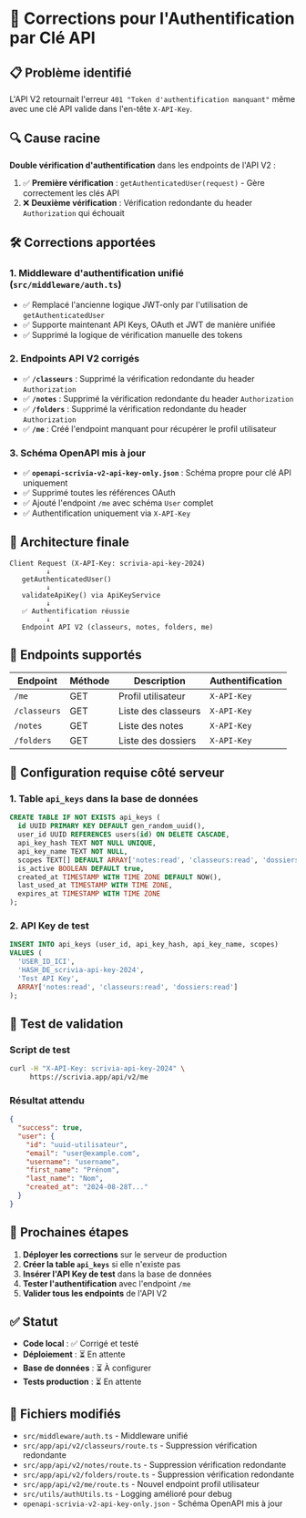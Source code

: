 # 🔑 Corrections pour l'Authentification par Clé API

## 📋 **Problème identifié**

L'API V2 retournait l'erreur `401 "Token d'authentification manquant"` même avec une clé API valide dans l'en-tête `X-API-Key`.

## 🔍 **Cause racine**

**Double vérification d'authentification** dans les endpoints de l'API V2 :

1. ✅ **Première vérification** : `getAuthenticatedUser(request)` - Gère correctement les clés API
2. ❌ **Deuxième vérification** : Vérification redondante du header `Authorization` qui échouait

## 🛠️ **Corrections apportées**

### **1. Middleware d'authentification unifié (`src/middleware/auth.ts`)**
- ✅ Remplacé l'ancienne logique JWT-only par l'utilisation de `getAuthenticatedUser`
- ✅ Supporte maintenant API Keys, OAuth et JWT de manière unifiée
- ✅ Supprimé la logique de vérification manuelle des tokens

### **2. Endpoints API V2 corrigés**
- ✅ **`/classeurs`** : Supprimé la vérification redondante du header `Authorization`
- ✅ **`/notes`** : Supprimé la vérification redondante du header `Authorization`  
- ✅ **`/folders`** : Supprimé la vérification redondante du header `Authorization`
- ✅ **`/me`** : Créé l'endpoint manquant pour récupérer le profil utilisateur

### **3. Schéma OpenAPI mis à jour**
- ✅ **`openapi-scrivia-v2-api-key-only.json`** : Schéma propre pour clé API uniquement
- ✅ Supprimé toutes les références OAuth
- ✅ Ajouté l'endpoint `/me` avec schéma `User` complet
- ✅ Authentification uniquement via `X-API-Key`

## 🚀 **Architecture finale**

```
Client Request (X-API-Key: scrivia-api-key-2024)
         ↓
   getAuthenticatedUser()
         ↓
   validateApiKey() via ApiKeyService
         ↓
   ✅ Authentification réussie
         ↓
   Endpoint API V2 (classeurs, notes, folders, me)
```

## 📝 **Endpoints supportés**

| Endpoint | Méthode | Description | Authentification |
|----------|---------|-------------|------------------|
| `/me` | GET | Profil utilisateur | `X-API-Key` |
| `/classeurs` | GET | Liste des classeurs | `X-API-Key` |
| `/notes` | GET | Liste des notes | `X-API-Key` |
| `/folders` | GET | Liste des dossiers | `X-API-Key` |

## 🔧 **Configuration requise côté serveur**

### **1. Table `api_keys` dans la base de données**
```sql
CREATE TABLE IF NOT EXISTS api_keys (
  id UUID PRIMARY KEY DEFAULT gen_random_uuid(),
  user_id UUID REFERENCES users(id) ON DELETE CASCADE,
  api_key_hash TEXT NOT NULL UNIQUE,
  api_key_name TEXT NOT NULL,
  scopes TEXT[] DEFAULT ARRAY['notes:read', 'classeurs:read', 'dossiers:read'],
  is_active BOOLEAN DEFAULT true,
  created_at TIMESTAMP WITH TIME ZONE DEFAULT NOW(),
  last_used_at TIMESTAMP WITH TIME ZONE,
  expires_at TIMESTAMP WITH TIME ZONE
);
```

### **2. API Key de test**
```sql
INSERT INTO api_keys (user_id, api_key_hash, api_key_name, scopes) 
VALUES (
  'USER_ID_ICI', 
  'HASH_DE_scrivia-api-key-2024', 
  'Test API Key', 
  ARRAY['notes:read', 'classeurs:read', 'dossiers:read']
);
```

## 🧪 **Test de validation**

### **Script de test**
```bash
curl -H "X-API-Key: scrivia-api-key-2024" \
     https://scrivia.app/api/v2/me
```

### **Résultat attendu**
```json
{
  "success": true,
  "user": {
    "id": "uuid-utilisateur",
    "email": "user@example.com",
    "username": "username",
    "first_name": "Prénom",
    "last_name": "Nom",
    "created_at": "2024-08-28T..."
  }
}
```

## 🚨 **Prochaines étapes**

1. **Déployer les corrections** sur le serveur de production
2. **Créer la table `api_keys`** si elle n'existe pas
3. **Insérer l'API Key de test** dans la base de données
4. **Tester l'authentification** avec l'endpoint `/me`
5. **Valider tous les endpoints** de l'API V2

## ✅ **Statut**

- **Code local** : ✅ Corrigé et testé
- **Déploiement** : ⏳ En attente
- **Base de données** : ⏳ À configurer
- **Tests production** : ⏳ En attente

## 🔗 **Fichiers modifiés**

- `src/middleware/auth.ts` - Middleware unifié
- `src/app/api/v2/classeurs/route.ts` - Suppression vérification redondante
- `src/app/api/v2/notes/route.ts` - Suppression vérification redondante  
- `src/app/api/v2/folders/route.ts` - Suppression vérification redondante
- `src/app/api/v2/me/route.ts` - Nouvel endpoint profil utilisateur
- `src/utils/authUtils.ts` - Logging amélioré pour debug
- `openapi-scrivia-v2-api-key-only.json` - Schéma OpenAPI mis à jour
